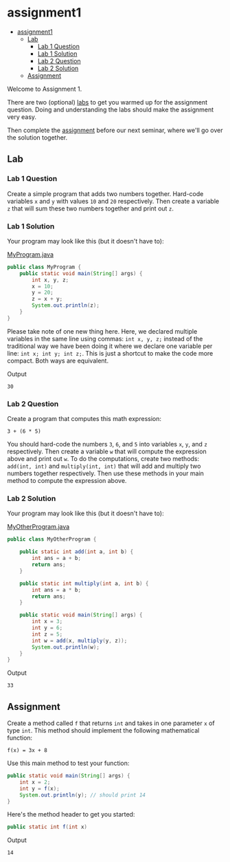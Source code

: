 

# assignment1

- [assignment1](#assignment1)
  * [Lab](#lab)
    + [Lab 1 Question](#lab-1-question)
    + [Lab 1 Solution](#lab-1-solution)
    + [Lab 2 Question](#lab-2-question)
    + [Lab 2 Solution](#lab-2-solution)
  * [Assignment](#assignment)

Welcome to Assignment 1.

There are two (optional) [labs](#lab) to get you warmed up for the assignment question. Doing and understanding the labs should make the assignment very easy.

Then complete the [assignment](#assignment) before our next seminar, where we'll go over the solution together.

## Lab

### Lab 1 Question

Create a simple program that adds two numbers together. Hard-code variables `x` and `y` with values `10` and `20` respectively. Then create a variable `z` that will sum these two numbers together and print out `z`.

### Lab 1 Solution

Your program may look like this (but it doesn't have to):

[MyProgram.java](MyProgram.java)

```java
public class MyProgram {
    public static void main(String[] args) {
        int x, y, z;
        x = 10;
        y = 20;
        z = x + y;
        System.out.println(z);
    }
}
```

Please take note of one new thing here. Here, we declared multiple variables in the same line using commas: `int x, y, z;` instead of the traditional way we have been doing it where we declare one variable per line: `int x; int y; int z;`. This is just a shortcut to make the code more compact. Both ways are equivalent.

Output

```
30
```

### Lab 2 Question

Create a program that computes this math expression:

```
3 + (6 * 5)
```

You should hard-code the numbers `3`, `6`, and `5` into variables `x`, `y`, and `z` respectively. Then create a variable `w` that will compute the expression above and print out `w`. To do the computations, create two methods: `add(int, int)` and `multiply(int, int)` that will add and multiply two numbers together respectively. Then use these methods in your main method to compute the expression above.

### Lab 2 Solution

Your program may look like this (but it doesn't have to):

[MyOtherProgram.java](MyOtherProgram.java)

```java
public class MyOtherProgram {

    public static int add(int a, int b) {
        int ans = a + b;
        return ans;
    }

    public static int multiply(int a, int b) {
        int ans = a * b;
        return ans;
    }

    public static void main(String[] args) {
        int x = 3;
        int y = 6;
        int z = 5;
        int w = add(x, multiply(y, z));
        System.out.println(w);
    }
}

```

Output

```
33
```

## Assignment

Create a method called `f` that returns `int` and takes in one parameter `x` of type `int`. This method should implement the following mathematical function:

```
f(x) = 3x + 8
```

Use this main method to test your function:

```java
public static void main(String[] args) {
    int x = 2;
    int y = f(x);
    System.out.println(y); // should print 14
}
```

Here's the method header to get you started:

```java
public static int f(int x)
```

Output
```
14
```